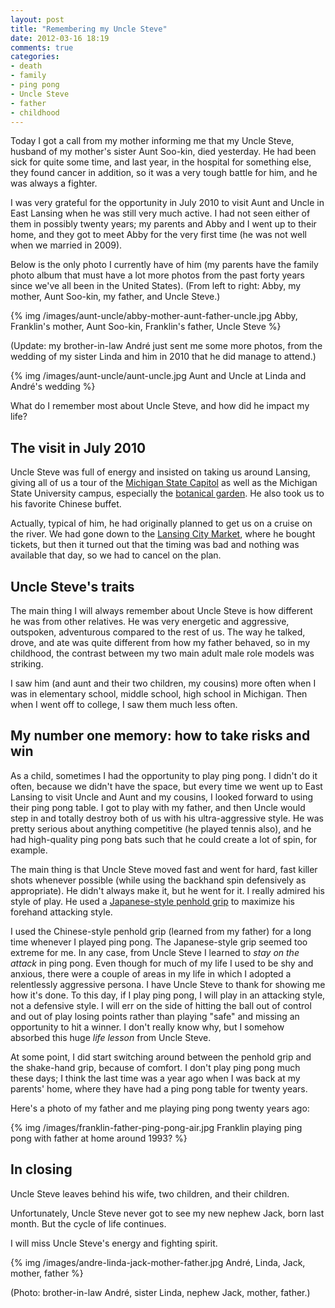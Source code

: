 ```yaml
---
layout: post
title: "Remembering my Uncle Steve"
date: 2012-03-16 18:19
comments: true
categories:
- death
- family
- ping pong
- Uncle Steve
- father
- childhood
---
```

Today I got a call from my mother informing me that my Uncle Steve, husband of my mother's sister Aunt Soo-kin, died yesterday. He had been sick for quite some time, and last year, in the hospital for something else, they found cancer in addition, so it was a very tough battle for him, and he was always a fighter.

I was very grateful for the opportunity in July 2010 to visit Aunt and Uncle in East Lansing when he was still very much active. I had not seen either of them in possibly twenty years; my parents and Abby and I went up to their home, and they got to meet Abby for the very first time (he was not well when we married in 2009).

Below is the only photo I currently have of him (my parents have the family photo album that must have a lot more photos from the past forty years since we've all been in the United States). (From left to right: Abby, my mother, Aunt Soo-kin, my father, and Uncle Steve.)

{% img /images/aunt-uncle/abby-mother-aunt-father-uncle.jpg Abby, Franklin's mother, Aunt Soo-kin, Franklin's father, Uncle Steve %}

(Update: my brother-in-law André just sent me some more photos, from the wedding of my sister Linda and him in 2010 that he did manage to attend.)

{% img /images/aunt-uncle/aunt-uncle.jpg Aunt and Uncle at Linda and André's wedding %}

What do I remember most about Uncle Steve, and how did he impact my life?

<!--more-->

## The visit in July 2010

Uncle Steve was full of energy and insisted on taking us around Lansing, giving all of us a tour of the [Michigan State Capitol](http://en.wikipedia.org/wiki/Michigan_State_Capitol) as well as the Michigan State University campus, especially the [botanical garden](http://www.cpa.msu.edu/beal/). He also took us to his favorite Chinese buffet.

Actually, typical of him, he had originally planned to get us on a cruise on the river. We had gone down to the [Lansing City Market](http://www.lansingcitymarket.com/), where he bought tickets, but then it turned out that the timing was bad and nothing was available that day, so we had to cancel on the plan.

## Uncle Steve's traits

The main thing I will always remember about Uncle Steve is how different he was from other relatives. He was very energetic and aggressive, outspoken, adventurous compared to the rest of us. The way he talked, drove, and ate was quite different from how my father behaved, so in my childhood, the contrast between my two main adult male role models was striking.

I saw him (and aunt and their two children, my cousins) more often when I was in elementary school, middle school, high school in Michigan. Then when I went off to college, I saw them much less often.

## My number one memory: how to take risks and win

As a child, sometimes I had the opportunity to play ping pong. I didn't do it often, because we didn't have the space, but every time we went up to East Lansing to visit Uncle and Aunt and my cousins, I looked forward to using their ping pong table. I got to play with my father, and then Uncle would step in and totally destroy both of us with his ultra-aggressive style. He was pretty serious about anything competitive (he played tennis also), and he had high-quality ping pong bats such that he could create a lot of spin, for example.

The main thing is that Uncle Steve moved fast and went for hard, fast killer shots whenever possible (while using the backhand spin defensively as appropriate). He didn't always make it, but he went for it. I really admired his style of play. He used a [Japanese-style penhold grip](http://tabletennis.about.com/od/griptypes/a/jkpenholdgrip.htm) to maximize his forehand attacking style.

I used the Chinese-style penhold grip (learned from my father) for a long time whenever I played ping pong. The Japanese-style grip seemed too extreme for me. In any case, from Uncle Steve I learned to *stay on the attack* in ping pong. Even though for much of my life I used to be shy and anxious, there were a couple of areas in my life in which I adopted a relentlessly aggressive persona. I have Uncle Steve to thank for showing me how it's done. To this day, if I play ping pong, I will play in an attacking style, not a defensive style. I will err on the side of hitting the ball out of control and out of play losing points rather than playing "safe" and missing an opportunity to hit a winner. I don't really know why, but I somehow absorbed this huge *life lesson* from Uncle Steve.

At some point, I did start switching around between the penhold grip and the shake-hand grip, because of comfort. I don't play ping pong much these days; I think the last time was a year ago when I was back at my parents' home, where they have had a ping pong table for twenty years.

Here's a photo of my father and me playing ping pong twenty years ago:

{% img /images/franklin-father-ping-pong-air.jpg Franklin playing ping pong with father at home around 1993? %}

## In closing

Uncle Steve leaves behind his wife, two children, and their children.

Unfortunately, Uncle Steve never got to see my new nephew Jack, born last month. But the cycle of life continues.

I will miss Uncle Steve's energy and fighting spirit.

{% img /images/andre-linda-jack-mother-father.jpg André, Linda, Jack, mother, father %}

(Photo: brother-in-law André, sister Linda, nephew Jack, mother, father.)
